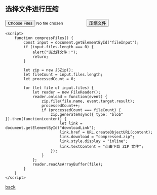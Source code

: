 <!DOCTYPE html>
<html lang="zh">
<head>
    <meta charset="UTF-8">
    <meta name="viewport" content="width=device-width, initial-scale=1.0">
    <title>在线文件压缩</title>
    <script src="https://cdnjs.cloudflare.com/ajax/libs/jszip/3.10.1/jszip.min.js"></script>
</head>
<body>
    <h2>选择文件进行压缩</h2>
    <input type="file" id="fileInput" multiple>
    <button onclick="compressFiles()">压缩文件</button>
    <a id="downloadLink" style="display: none;">下载 ZIP 文件</a>

    <script>
        function compressFiles() {
            const input = document.getElementById("fileInput");
            if (input.files.length === 0) {
                alert("请选择文件！");
                return;
            }

            let zip = new JSZip();
            let fileCount = input.files.length;
            let processedCount = 0;

            for (let file of input.files) {
                let reader = new FileReader();
                reader.onload = function(event) {
                    zip.file(file.name, event.target.result);
                    processedCount++;
                    if (processedCount === fileCount) {
                        zip.generateAsync({ type: "blob" }).then(function(content) {
                            let link = document.getElementById("downloadLink");
                            link.href = URL.createObjectURL(content);
                            link.download = "compressed.zip";
                            link.style.display = "inline";
                            link.textContent = "点击下载 ZIP 文件";
                        });
                    }
                };
                reader.readAsArrayBuffer(file);
            }
        }
    </script>
</body>
</html>

[back](../)
